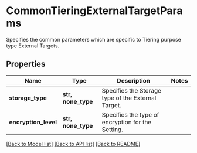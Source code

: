 # CommonTieringExternalTargetParams

Specifies the common parameters which are specific to Tiering purpose type External Targets.

## Properties
Name | Type | Description | Notes
------------ | ------------- | ------------- | -------------
**storage_type** | **str, none_type** | Specifies the Storage type of the External Target. | 
**encryption_level** | **str, none_type** | Specifies the type of encryption for the Setting. | 

[[Back to Model list]](../README.md#documentation-for-models) [[Back to API list]](../README.md#documentation-for-api-endpoints) [[Back to README]](../README.md)


